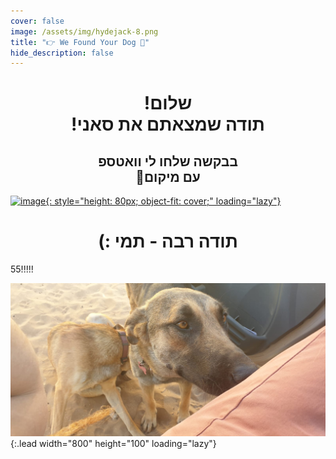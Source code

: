 ```yaml
---
cover: false
image: /assets/img/hydejack-8.png
title: "👉 We Found Your Dog 🐶"
hide_description: false
---
```

<div align="center">
<h1>!שלום
<br>
!תודה שמצאתם את סאני </h1>
<h2> בבקשה שלחו לי וואטספ
<br>
🙏עם מיקום</h2>
</div>





[![image](http://www.cityride.co.il/whatsapp/whatsApp_logo.png){: style="height: 80px; object-fit: cover;" loading="lazy"}
](https://wa.me/972547932000?text=%D7%94%D7%99%D7%99%20%D7%AA%D7%9E%D7%99!%20%D7%9E%D7%A6%D7%90%D7%A0%D7%95%20%D7%A4%D7%94%20%D7%90%D7%AA%20%D7%A1%D7%90%D7%A0%D7%99%F0%9F%90%B6%0A%D7%9B%D7%91%D7%A8%20%D7%A9%D7%95%D7%9C%D7%97%D7%99%D7%9D%20%D7%9C%D7%9A%20%D7%9E%D7%99%D7%A7%D7%95%D7%9D%20%F0%9F%98%8A)




<div align="center">
<h1> (: תודה רבה - תמי </h1>
</div>

55!!!!!







![Full-width image](/assets/img/Sunny.jpg){:.lead width="800" height="100" loading="lazy"}


